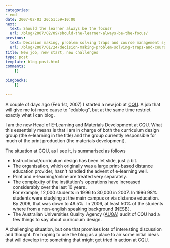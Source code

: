 ```yaml
---
categories:
- emd
date: 2007-02-03 20:51:59+10:00
next:
  text: Should the learner always be the focus?
  url: /blog/2007/02/09/should-the-learner-always-be-the-focus/
previous:
  text: Decision making, problem solving traps and course management systems
  url: /blog/2007/01/24/decision-making-problem-solving-traps-and-course-management-systems/
title: New job, new start, new challenges
type: post
template: blog-post.html
comments:
    []
    
pingbacks:
    []
    
---
```

A couple of days ago (Feb 1st, 2007) I started a new job at [CQU](http://www.cqu.edu.au/). A job that will give me lot more cause to "edublog", but at the same time restrict exactly what I can blog.

I am the new Head of E-Learning and Materials Development at CQU. What this essentially means is that I am in charge of both the curriculum design group (the e-learning in the title) and the group currently responsible for much of the print production (the materials development).

The situation at CQU, as I see it, is summarised as follows

- Instructional/curriculum design has been let slide, just a bit.
- The organisation, which originally was a large print-based distance education provider, hasn't handled the advent of e-learning well.
- Print and e-learning/online are treated very separately.
- The complexity of the institution's operations have increased considerably over the last 10 years.  
    For example, 12,000 students in 1996 to 30,000 in 2007. In 1996 98% students were studying at the main campus or via distance education. By 2006, that was down to 49.5%. In 2006, at least 50% of the students where from a non-english speaking background (NESB).
- The Australian Universities Quality Agency ([AUQA](http://www.auqa.edu.au/)) audit of CQU had a few things to say about curriculum design.

A challenging situation, but one that promises lots of interesting discussion and thought. I'm hoping to use the blog as a place to air some initial ideas that will develop into something that might get tried in action at CQU.